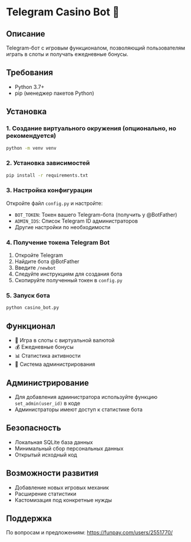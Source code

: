 # Telegram Casino Bot 🎲

## Описание
Telegram-бот с игровым функционалом, позволяющий пользователям играть в слоты и получать ежедневные бонусы.

## Требования
- Python 3.7+
- pip (менеджер пакетов Python)

## Установка


### 1. Создание виртуального окружения (опционально, но рекомендуется)
```bash
python -m venv venv
```

### 2. Установка зависимостей
```bash
pip install -r requirements.txt
```

### 3. Настройка конфигурации
Откройте файл `config.py` и настройте:
- `BOT_TOKEN`: Токен вашего Telegram-бота (получить у @BotFather)
- `ADMIN_IDS`: Список Telegram ID администраторов
- Другие настройки по необходимости

### 4. Получение токена Telegram Bot
1. Откройте Telegram
2. Найдите бота @BotFather
3. Введите `/newbot`
4. Следуйте инструкциям для создания бота
5. Скопируйте полученный токен в `config.py`

### 5. Запуск бота
```bash
python casino_bot.py
```

## Функционал
- 🎰 Игра в слоты с виртуальной валютой
- 💰 Ежедневные бонусы
- 📊 Статистика активности
- 👑 Система администрирования

## Администрирование
- Для добавления администратора используйте функцию `set_admin(user_id)` в коде
- Администраторы имеют доступ к статистике бота

## Безопасность
- Локальная SQLite база данных
- Минимальный сбор персональных данных
- Открытый исходный код

## Возможности развития
- Добавление новых игровых механик
- Расширение статистики
- Кастомизация под конкретные нужды

## Поддержка
По вопросам и предложениям: https://funpay.com/users/2551770/
